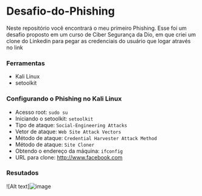 # Desafio-do-Phishing
Neste repositório você encontrará o meu primeiro Phishing. Esse foi um desafio proposto em um curso de Ciber Segurança da Dio, em que criei um clone do Linkedin para pegar as credenciais do usuário que logar através no link

### Ferramentas

- Kali Linux
- setoolkit

### Configurando o Phishing no Kali Linux

- Acesso root: ``` sudo su ```
- Iniciando o setoolkit: ``` setoolkit ```
- Tipo de ataque: ``` Social-Engineering Attacks ```
- Vetor de ataque: ``` Web Site Attack Vectors ```
- Método de ataque: ```Credential Harvester Attack Method ```
- Método de ataque: ``` Site Cloner ```
- Obtendo o endereço da máquina: ``` ifconfig ```
- URL para clone: http://www.facebook.com

### Resutados

![Alt text]![image](https://github.com/GuiCamargoDev/Desafio-do-Phishing/assets/124837745/fa4ca5c7-5214-4a6c-ac76-3da2ce4e248a)
